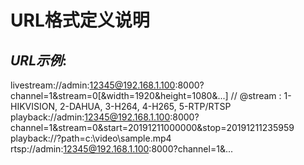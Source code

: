 # **URL格式定义说明**

## ***URL示例***:
livestream://admin:12345@192.168.1.100:8000?channel=1&stream=0[&width=1920&height=1080&...]
//						@stream : 1-HIKVISION, 2-DAHUA, 3-H264, 4-H265, 5-RTP/RTSP
playback://admin:12345@192.168.1.100:8000?channel=1&stream=0&start=20191211000000&stop=20191211235959
playback://?path=c:\video\sample.mp4
rtsp://admin:12345@192.168.1.100:8000?channel=1&...